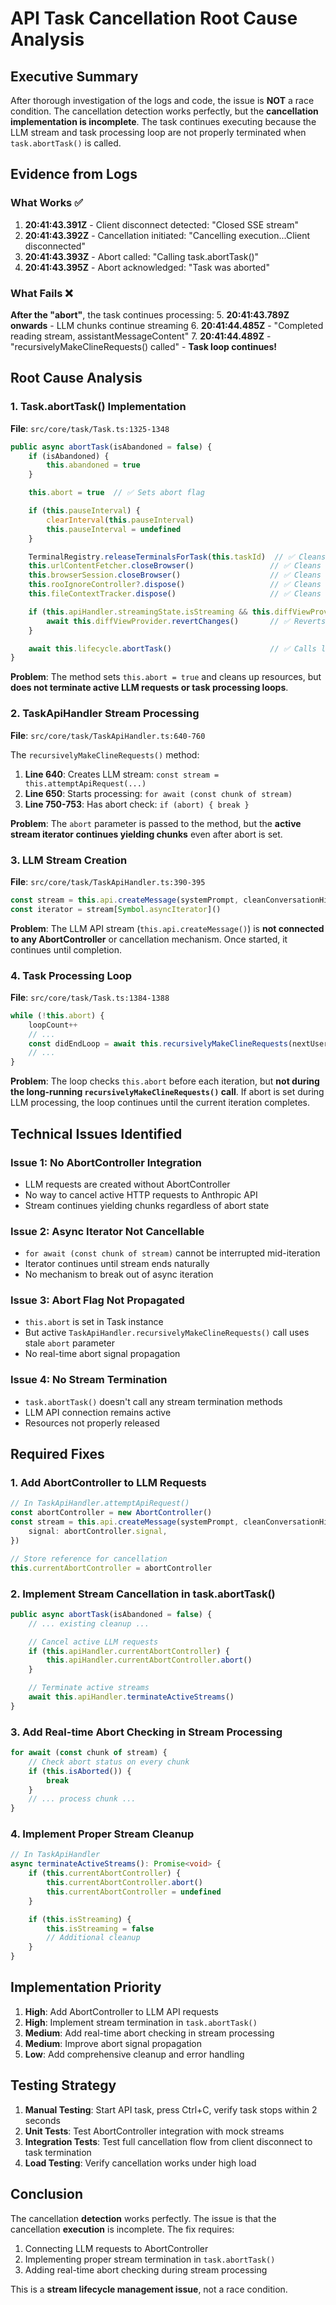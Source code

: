 # API Task Cancellation Root Cause Analysis

## Executive Summary

After thorough investigation of the logs and code, the issue is **NOT** a race condition. The cancellation detection works perfectly, but the **cancellation implementation is incomplete**. The task continues executing because the LLM stream and task processing loop are not properly terminated when `task.abortTask()` is called.

## Evidence from Logs

### What Works ✅

1. **20:41:43.391Z** - Client disconnect detected: "Closed SSE stream"
2. **20:41:43.392Z** - Cancellation initiated: "Cancelling execution...Client disconnected"
3. **20:41:43.393Z** - Abort called: "Calling task.abortTask()"
4. **20:41:43.395Z** - Abort acknowledged: "Task was aborted"

### What Fails ❌

**After the "abort"**, the task continues processing: 5. **20:41:43.789Z onwards** - LLM chunks continue streaming 6. **20:41:44.485Z** - "Completed reading stream, assistantMessageContent" 7. **20:41:44.489Z** - "recursivelyMakeClineRequests() called" - **Task loop continues!**

## Root Cause Analysis

### 1. Task.abortTask() Implementation

**File**: `src/core/task/Task.ts:1325-1348`

```typescript
public async abortTask(isAbandoned = false) {
    if (isAbandoned) {
        this.abandoned = true
    }

    this.abort = true  // ✅ Sets abort flag

    if (this.pauseInterval) {
        clearInterval(this.pauseInterval)
        this.pauseInterval = undefined
    }

    TerminalRegistry.releaseTerminalsForTask(this.taskId)  // ✅ Cleans up terminals
    this.urlContentFetcher.closeBrowser()                 // ✅ Cleans up browser
    this.browserSession.closeBrowser()                    // ✅ Cleans up browser
    this.rooIgnoreController?.dispose()                   // ✅ Cleans up file watcher
    this.fileContextTracker.dispose()                     // ✅ Cleans up context tracker

    if (this.apiHandler.streamingState.isStreaming && this.diffViewProvider.isEditing) {
        await this.diffViewProvider.revertChanges()       // ✅ Reverts diff changes
    }

    await this.lifecycle.abortTask()                      // ✅ Calls lifecycle abort
}
```

**Problem**: The method sets `this.abort = true` and cleans up resources, but **does not terminate active LLM requests or task processing loops**.

### 2. TaskApiHandler Stream Processing

**File**: `src/core/task/TaskApiHandler.ts:640-760`

The `recursivelyMakeClineRequests()` method:

1. **Line 640**: Creates LLM stream: `const stream = this.attemptApiRequest(...)`
2. **Line 650**: Starts processing: `for await (const chunk of stream)`
3. **Line 750-753**: Has abort check: `if (abort) { break }`

**Problem**: The `abort` parameter is passed to the method, but the **active stream iterator continues yielding chunks** even after abort is set.

### 3. LLM Stream Creation

**File**: `src/core/task/TaskApiHandler.ts:390-395`

```typescript
const stream = this.api.createMessage(systemPrompt, cleanConversationHistory, metadata)
const iterator = stream[Symbol.asyncIterator]()
```

**Problem**: The LLM API stream (`this.api.createMessage()`) is **not connected to any AbortController** or cancellation mechanism. Once started, it continues until completion.

### 4. Task Processing Loop

**File**: `src/core/task/Task.ts:1384-1388`

```typescript
while (!this.abort) {
	loopCount++
	// ...
	const didEndLoop = await this.recursivelyMakeClineRequests(nextUserContent, includeFileDetails)
	// ...
}
```

**Problem**: The loop checks `this.abort` before each iteration, but **not during the long-running `recursivelyMakeClineRequests()` call**. If abort is set during LLM processing, the loop continues until the current iteration completes.

## Technical Issues Identified

### Issue 1: No AbortController Integration

- LLM requests are created without AbortController
- No way to cancel active HTTP requests to Anthropic API
- Stream continues yielding chunks regardless of abort state

### Issue 2: Async Iterator Not Cancellable

- `for await (const chunk of stream)` cannot be interrupted mid-iteration
- Iterator continues until stream ends naturally
- No mechanism to break out of async iteration

### Issue 3: Abort Flag Not Propagated

- `this.abort` is set in Task instance
- But active `TaskApiHandler.recursivelyMakeClineRequests()` call uses stale `abort` parameter
- No real-time abort signal propagation

### Issue 4: No Stream Termination

- `task.abortTask()` doesn't call any stream termination methods
- LLM API connection remains active
- Resources not properly released

## Required Fixes

### 1. Add AbortController to LLM Requests

```typescript
// In TaskApiHandler.attemptApiRequest()
const abortController = new AbortController()
const stream = this.api.createMessage(systemPrompt, cleanConversationHistory, metadata, {
	signal: abortController.signal,
})

// Store reference for cancellation
this.currentAbortController = abortController
```

### 2. Implement Stream Cancellation in task.abortTask()

```typescript
public async abortTask(isAbandoned = false) {
    // ... existing cleanup ...

    // Cancel active LLM requests
    if (this.apiHandler.currentAbortController) {
        this.apiHandler.currentAbortController.abort()
    }

    // Terminate active streams
    await this.apiHandler.terminateActiveStreams()
}
```

### 3. Add Real-time Abort Checking in Stream Processing

```typescript
for await (const chunk of stream) {
	// Check abort status on every chunk
	if (this.isAborted()) {
		break
	}
	// ... process chunk ...
}
```

### 4. Implement Proper Stream Cleanup

```typescript
// In TaskApiHandler
async terminateActiveStreams(): Promise<void> {
    if (this.currentAbortController) {
        this.currentAbortController.abort()
        this.currentAbortController = undefined
    }

    if (this.isStreaming) {
        this.isStreaming = false
        // Additional cleanup
    }
}
```

## Implementation Priority

1. **High**: Add AbortController to LLM API requests
2. **High**: Implement stream termination in `task.abortTask()`
3. **Medium**: Add real-time abort checking in stream processing
4. **Medium**: Improve abort signal propagation
5. **Low**: Add comprehensive cleanup and error handling

## Testing Strategy

1. **Manual Testing**: Start API task, press Ctrl+C, verify task stops within 2 seconds
2. **Unit Tests**: Test AbortController integration with mock streams
3. **Integration Tests**: Test full cancellation flow from client disconnect to task termination
4. **Load Testing**: Verify cancellation works under high load

## Conclusion

The cancellation **detection** works perfectly. The issue is that the cancellation **execution** is incomplete. The fix requires:

1. Connecting LLM requests to AbortController
2. Implementing proper stream termination in `task.abortTask()`
3. Adding real-time abort checking during stream processing

This is a **stream lifecycle management issue**, not a race condition.
